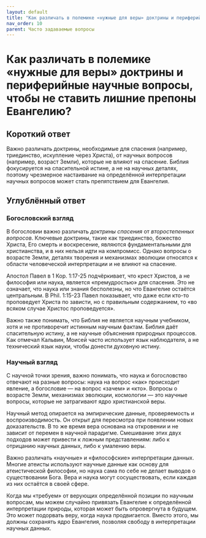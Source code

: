 ```yaml
---
layout: default
title: "Как различать в полемике «нужные для веры» доктрины и периферийные научные вопросы, чтобы не ставить лишние препоны Евангелию?"
nav_order: 10
parent: Часто задаваемые вопросы
---
```


# Как различать в полемике «нужные для веры» доктрины и периферийные научные вопросы, чтобы не ставить лишние препоны Евангелию?

## Короткий ответ

Важно различать доктрины, необходимые для спасения (например, триединство, искупление через Христа), от научных вопросов (например, возраст Земли), которые не влияют на спасение. Библия фокусируется на спасительной истине, а не на научных деталях, поэтому чрезмерное настаивание на определённой интерпретации научных вопросов может стать препятствием для Евангелия.

## Углублённый ответ

### Богословский взгляд

В богословии важно различать *доктрины спасения* от *второстепенных вопросов*. Ключевые доктрины, такие как триединство, божество Христа, Его смерть и воскресение, являются фундаментальными для христианства, и в них нельзя идти на компромисс. Однако вопросы о возрасте Земли, деталях творения и механизмах эволюции относятся к области человеческой интерпретации и не влияют на спасение.

Апостол Павел в 1 Кор. 1:17-25 подчёркивает, что крест Христов, а не философия или наука, является «премудростью» для спасения. Это не означает, что наука или знания бесполезны, но что Евангелие остаётся центральным. В Phil. 1:15-23 Павел показывает, что даже если кто-то проповедует Христа по зависти, но с правильным содержанием, то «во всяком случае Христос проповедуется».

Важно также понимать, что Библия не является научным учебником, хотя и не противоречит истинным научным фактам. Библия даёт спасительную истину, а не научные объяснения природных процессов. Как отмечал Кальвин, Моисей часто использует язык наблюдателя, а не технический язык науки, чтобы донести духовную истину.

### Научный взгляд

С научной точки зрения, важно понимать, что наука и богословство отвечают на разные вопросы: наука на вопрос «как» происходит явление, а богословие — на вопрос «зачем» и «кто». Вопросы о возрасте Земли, механизмах эволюции, космологии — это научные вопросы, которые не затрагивают ядро христианской веры.

Научный метод опирается на эмпирические данные, проверяемость и воспроизводимость. Он открыт для пересмотра при появлении новых доказательств. В то же время вера основана на откровении и не зависит от перемен в научной парадигме. Смешивание этих двух подходов может привести к ложным представлениям: либо к отрицанию научных данных, либо к умалению веры.

Важно различать «научные» и «философские» интерпретации данных. Многие атеисты используют научные данные как основу для атеистической философии, но наука сама по себе не делает выводов о существовании Бога. Вера и наука могут сосуществовать, если каждая из них остаётся в своей сфере.

Когда мы «требуем» от верующих определённой позиции по научным вопросам, мы можем случайно привязать Евангелие к определённой интерпретации природы, которая может быть опровергнута в будущем. Это может подорвать веру, когда наука продвигается. Вместо этого, мы должны сохранять ядро Евангелия, позволяя свободу в интерпретации научных данных.